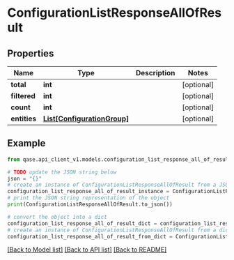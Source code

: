 # ConfigurationListResponseAllOfResult


## Properties

Name | Type | Description | Notes
------------ | ------------- | ------------- | -------------
**total** | **int** |  | [optional] 
**filtered** | **int** |  | [optional] 
**count** | **int** |  | [optional] 
**entities** | [**List[ConfigurationGroup]**](ConfigurationGroup.md) |  | [optional] 

## Example

```python
from qase.api_client_v1.models.configuration_list_response_all_of_result import ConfigurationListResponseAllOfResult

# TODO update the JSON string below
json = "{}"
# create an instance of ConfigurationListResponseAllOfResult from a JSON string
configuration_list_response_all_of_result_instance = ConfigurationListResponseAllOfResult.from_json(json)
# print the JSON string representation of the object
print(ConfigurationListResponseAllOfResult.to_json())

# convert the object into a dict
configuration_list_response_all_of_result_dict = configuration_list_response_all_of_result_instance.to_dict()
# create an instance of ConfigurationListResponseAllOfResult from a dict
configuration_list_response_all_of_result_from_dict = ConfigurationListResponseAllOfResult.from_dict(configuration_list_response_all_of_result_dict)
```
[[Back to Model list]](../README.md#documentation-for-models) [[Back to API list]](../README.md#documentation-for-api-endpoints) [[Back to README]](../README.md)


